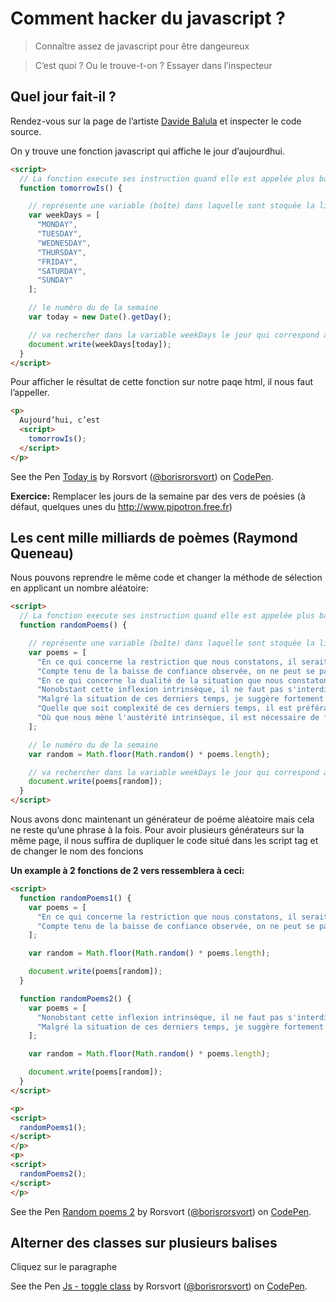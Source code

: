 # Comment hacker du javascript ?

> Connaître assez de javascript pour être dangeureux

> C’est quoi ? Ou le trouve-t-on ? Essayer dans l’inspecteur

## Quel jour fait-il ?

Rendez-vous sur la page de l’artiste [Davide Balula](http://davide.balula.free.fr/) et inspecter le code source.

On y trouve une fonction javascript qui affiche le jour d’aujourdhui.

```html
<script>
  // La fonction execute ses instruction quand elle est appelée plus bas avec tomorrowIs()
  function tomorrowIs() {

    // représente une variable (boîte) dans laquelle sont stoquée la liste des jours de la semaine
    var weekDays = [
      "MONDAY",
      "TUESDAY",
      "WEDNESDAY",
      "THURSDAY",
      "FRIDAY",
      "SATURDAY",
      "SUNDAY"
    ];

    // le numéro du de la semaine
    var today = new Date().getDay();

    // va rechercher dans la variable weekDays le jour qui correspond à l’index que l’on a stoqué dans la variable today.
    document.write(weekDays[today]);
  }
</script>
```

Pour afficher le résultat de cette fonction sur notre paqe html, il nous faut l’appeller.

```html
<p>
  Aujourd’hui, c’est
  <script>
    tomorrowIs();
  </script>
</p>
```

<p data-height="265" data-theme-id="0" data-slug-hash="NjNwpZ" data-default-tab="html,result" data-user="borisrorsvort" data-embed-version="2" data-pen-title="Today is" class="codepen">See the Pen <a href="https://codepen.io/borisrorsvort/pen/NjNwpZ/">Today is</a> by Rorsvort (<a href="http://codepen.io/borisrorsvort">@borisrorsvort</a>) on <a href="http://codepen.io">CodePen</a>.</p>

**Exercice:** Remplacer les jours de la semaine par des vers de poésies (à défaut, quelques unes du http://www.pipotron.free.fr)

## Les cent mille milliards de poèmes (Raymond Queneau)

Nous pouvons reprendre le même code et changer la méthode de sélection en applicant un nombre aléatoire:

```html
<script>
  // La fonction execute ses instruction quand elle est appelée plus bas avec tomorrowIs()
  function randomPoems() {

    // représente une variable (boîte) dans laquelle sont stoquée la liste des jours de la semaine
    var poems = [
      "En ce qui concerne la restriction que nous constatons, il serait bon de favoriser la globalité des ouvertures possibles, avec beaucoup de recul.",
      "Compte tenu de la baisse de confiance observée, on ne peut se passer d'examiner l'ensemble des améliorations réalisables, depuis longtemps.",
      "En ce qui concerne la dualité de la situation que nous constatons, il est nécessaire de considérer la totalité des options opportunes, pour longtemps.",
      "Nonobstant cette inflexion intrinsèque, il ne faut pas s'interdire de caractériser systématiquement les actions de bon sens, de toute urgence.",
      "Malgré la situation de ces derniers temps, je suggère fortement d'uniformiser l'ensemble des modalités opportunes, parce que les mêmes causes produisent les mêmes effets.",
      "Quelle que soit complexité de ces derniers temps, il est préférable d'inventorier les principales modalités optimales, même si nous devons en tirer des conséquences.",
      "Où que nous mène l'austérité intrinsèque, il est nécessaire de façonner les relations des améliorations envisageables, à l'avenir."
    ];

    // le numéro du de la semaine
    var random = Math.floor(Math.random() * poems.length);

    // va rechercher dans la variable weekDays le jour qui correspond à l’index que l’on a stoqué dans la variable today.
    document.write(poems[random]);
  }
</script>
```

Nous avons donc maintenant un générateur de poéme aléatoire mais cela ne reste qu’une phrase à la fois.
Pour avoir plusieurs générateurs sur la même page, il nous suffira de dupliquer le code situé dans les script tag et de changer le nom des foncions

**Un example à 2 fonctions de 2 vers ressemblera à ceci:**

```html
<script>
  function randomPoems1() {
    var poems = [
      "En ce qui concerne la restriction que nous constatons, il serait bon de favoriser la globalité des ouvertures possibles, avec beaucoup de recul.",
      "Compte tenu de la baisse de confiance observée, on ne peut se passer d'examiner l'ensemble des améliorations réalisables, depuis longtemps."
    ];

    var random = Math.floor(Math.random() * poems.length);

    document.write(poems[random]);
  }

  function randomPoems2() {
    var poems = [
      "Nonobstant cette inflexion intrinsèque, il ne faut pas s'interdire de caractériser systématiquement les actions de bon sens, de toute urgence.",
      "Malgré la situation de ces derniers temps, je suggère fortement d'uniformiser l'ensemble des modalités opportunes, parce que les mêmes causes produisent les mêmes effets."
    ];

    var random = Math.floor(Math.random() * poems.length);

    document.write(poems[random]);
  }
</script>

<p>
<script>
  randomPoems1();
</script>
</p>
<p>
<script>
  randomPoems2();
</script>
</p>
```

<p data-height="265" data-theme-id="0" data-slug-hash="dWMZdK" data-default-tab="html,result" data-user="borisrorsvort" data-embed-version="2" data-pen-title="Random poems 2" class="codepen">See the Pen <a href="https://codepen.io/borisrorsvort/pen/dWMZdK/">Random poems 2</a> by Rorsvort (<a href="http://codepen.io/borisrorsvort">@borisrorsvort</a>) on <a href="http://codepen.io">CodePen</a>.</p>

## Alterner des classes sur plusieurs balises

Cliquez sur le paragraphe

<p data-height="265" data-theme-id="0" data-slug-hash="MGYRKZ" data-default-tab="html,result" data-user="borisrorsvort" data-embed-version="2" data-pen-title="Js - toggle class" class="codepen">See the Pen <a href="https://codepen.io/borisrorsvort/pen/MGYRKZ/">Js - toggle class</a> by Rorsvort (<a href="https://codepen.io/borisrorsvort">@borisrorsvort</a>) on <a href="https://codepen.io">CodePen</a>.</p>
<script async src="https://static.codepen.io/assets/embed/ei.js"></script>
